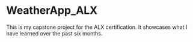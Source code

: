 # WeatherApp_ALX
This is my capstone project for the ALX certification. It showcases what I have learned over the past six months.
